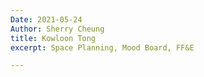 ```yaml
---
Date: 2021-05-24
Author: Sherry Cheung
title: Kowloon Tong
excerpt: Space Planning, Mood Board, FF&E

---
```

